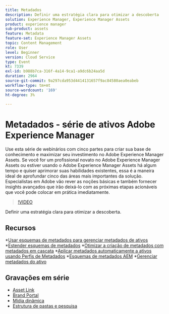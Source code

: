 ```yaml
---
title: Metadados
description: Definir uma estratégia clara para otimizar a descoberta
solution: Experience Manager, Experience Manager Assets
product: experience manager
sub-product: assets
feature: Metadata
feature-set: Experience Manager Assets
topic: Content Management
role: User
level: Beginner
version: Cloud Service
type: Event
kt: 7339
exl-id: b988b7ca-316f-4a14-9ca1-a9dc6b24aa5d
duration: 2964
source-git-commit: 9a297cda953d4414131657f9ac84580aea0eabeb
workflow-type: tm+mt
source-wordcount: '169'
ht-degree: 3%

---
```


# Metadados - série de ativos Adobe Experience Manager

Use esta série de webinários com cinco partes para criar sua base de conhecimento e maximizar seu investimento no Adobe Experience Manager Assets. Se você for um profissional novato no Adobe Experience Manager Assets ou estiver usando o Adobe Experience Manager Assets há algum tempo e quiser aprimorar suas habilidades existentes, essa é a maneira ideal de aprofundar cinco das áreas mais importantes da solução. Especialistas em Adobe vão rever as noções básicas e também fornecer insights avançados que irão deixá-lo com as próximas etapas acionáveis que você pode colocar em prática imediatamente.

>[!VIDEO](https://video.tv.adobe.com/v/332134/?quality=12&learn=on&hidetitle=true)

Definir uma estratégia clara para otimizar a descoberta.

## Recursos

*[Usar esquemas de metadados para gerenciar metadados de ativos](https://experienceleague.adobe.com/docs/experience-manager-learn/assets/authoring/metadata.html)
*[Estender esquemas de metadados](https://experienceleague.adobe.com/docs/experience-manager-learn/assets/configuring/metadata-schemas.html?lang=pt-BR)
*[Otimizar a criação de metadados com metadados em cascata](https://experienceleague.adobe.com/docs/experience-manager-learn/assets/metadata/cascade-metadata-feature-video-use.html?lang=pt-BR)
*[Aplicar metadados automaticamente a ativos usando Perfis de Metadados](https://experienceleague.adobe.com/docs/experience-manager-learn/assets/configuring/metadata-profiles.html?lang=pt-BR)
*[Esquemas de metadados AEM](https://experienceleague.adobe.com/docs/experience-manager-65/assets/administer/metadata-schemas.html?lang=en#administer)
*[Gerenciar metadados do ativo](https://experienceleague.adobe.com/docs/experience-manager-65/assets/using/metadata.html?lang=en#RegisteringacustomnamespacewithinAEM)

## Gravações em série

* [Asset Link](asset-link.md)
* [Brand Portal](brand-portal.md)
* [Mídia dinâmica](dynamic-media.md)
* [Estrutura de pastas e pesquisa](folder-structure-search.md)
